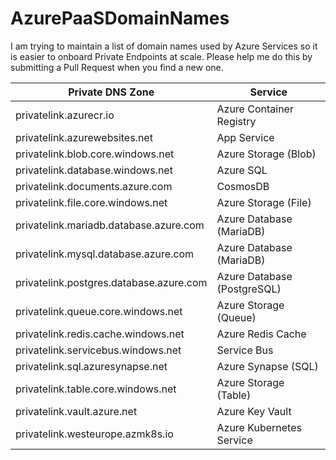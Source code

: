 # AzurePaaSDomainNames
I am trying to maintain a list of domain names used by Azure Services so it is easier to onboard Private Endpoints at scale. Please help me do this by submitting a Pull Request when you find a new one.

| Private DNS Zone                        | Service                     |
|-----------------------------------------|-----------------------------|
| privatelink.azurecr.io                  | Azure Container Registry    |
| privatelink.azurewebsites.net           | App Service                 |
| privatelink.blob.core.windows.net       | Azure Storage (Blob)        |
| privatelink.database.windows.net        | Azure SQL                   |
| privatelink.documents.azure.com         | CosmosDB                    |
| privatelink.file.core.windows.net       | Azure Storage (File)        |
| privatelink.mariadb.database.azure.com  | Azure Database (MariaDB)    |
| privatelink.mysql.database.azure.com    | Azure Database (MariaDB)    |
| privatelink.postgres.database.azure.com | Azure Database (PostgreSQL) |
| privatelink.queue.core.windows.net      | Azure Storage (Queue)       |
| privatelink.redis.cache.windows.net     | Azure Redis Cache           |
| privatelink.servicebus.windows.net      | Service Bus                 |
| privatelink.sql.azuresynapse.net        | Azure Synapse (SQL)         |
| privatelink.table.core.windows.net      | Azure Storage (Table)       |
| privatelink.vault.azure.net             | Azure Key Vault             |
| privatelink.westeurope.azmk8s.io        | Azure Kubernetes Service    |
